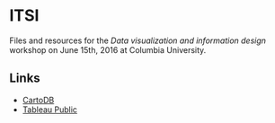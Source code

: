 # ITSI

Files and resources for the _Data visualization and information design_ workshop on June 15th, 2016 at Columbia University.

## Links

* [CartoDB](https://cartodb.com/)
* [Tableau Public](https://public.tableau.com/s/)